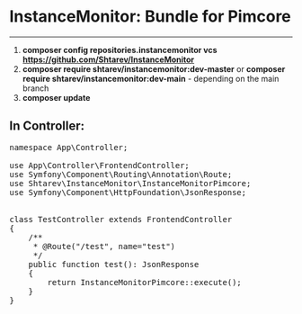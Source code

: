 # InstanceMonitor: Bundle for Pimcore
---
1. **composer config repositories.instancemonitor vcs https://github.com/Shtarev/InstanceMonitor**
2. **composer require shtarev/instancemonitor:dev-master** or **composer require shtarev/instancemonitor:dev-main** - depending on the main branch
3. **composer update**

## In Controller:
<pre>
namespace App\Controller;

use App\Controller\FrontendController;
use Symfony\Component\Routing\Annotation\Route;
use Shtarev\InstanceMonitor\InstanceMonitorPimcore;
use Symfony\Component\HttpFoundation\JsonResponse;


class TestController extends FrontendController
{
    /**
     * @Route("/test", name="test")
     */
    public function test(): JsonResponse
    {
        return InstanceMonitorPimcore::execute();
    }
}
</pre>
